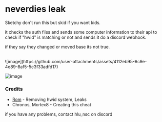 # neverdies leak
Sketchy don't run this but skid if you want kids.

it checks the auth filss and sends some computer information to their api to check if "hwid" is matching or not and sends it do a discord webhook.

if they say they changed or moved base its not true.

<br>
![image](https://github.com/user-attachments/assets/4112eb95-9c9e-4e89-8af5-5c3f33adfd17)

![image](https://github.com/user-attachments/assets/8a8ab6ff-a332-4353-a2a7-0936a12b5593)


### Credits
- [Rom](https://github.com/Romdotpng) - Removing hwid system, Leaks
- Chronos, Mortex8 - Creating this cheat

if you have any problems, contact hlu_nsc on discord
